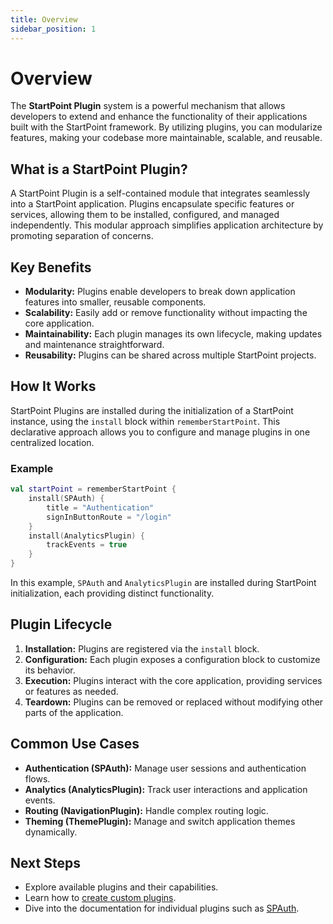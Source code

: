 ```yaml
---
title: Overview
sidebar_position: 1
---
```

# Overview

The **StartPoint Plugin** system is a powerful mechanism that allows developers to extend and enhance the functionality of their applications built with the StartPoint framework. By utilizing plugins, you can modularize features, making your codebase more maintainable, scalable, and reusable.

## What is a StartPoint Plugin?
A StartPoint Plugin is a self-contained module that integrates seamlessly into a StartPoint application. Plugins encapsulate specific features or services, allowing them to be installed, configured, and managed independently. This modular approach simplifies application architecture by promoting separation of concerns.

## Key Benefits
- **Modularity:** Plugins enable developers to break down application features into smaller, reusable components.
- **Scalability:** Easily add or remove functionality without impacting the core application.
- **Maintainability:** Each plugin manages its own lifecycle, making updates and maintenance straightforward.
- **Reusability:** Plugins can be shared across multiple StartPoint projects.

## How It Works
StartPoint Plugins are installed during the initialization of a StartPoint instance, using the `install` block within `rememberStartPoint`. This declarative approach allows you to configure and manage plugins in one centralized location.

### Example
```kotlin
val startPoint = rememberStartPoint {
    install(SPAuth) {
        title = "Authentication"
        signInButtonRoute = "/login"
    }
    install(AnalyticsPlugin) {
        trackEvents = true
    }
}
```
In this example, `SPAuth` and `AnalyticsPlugin` are installed during StartPoint initialization, each providing distinct functionality.

## Plugin Lifecycle
1. **Installation:** Plugins are registered via the `install` block.
2. **Configuration:** Each plugin exposes a configuration block to customize its behavior.
3. **Execution:** Plugins interact with the core application, providing services or features as needed.
4. **Teardown:** Plugins can be removed or replaced without modifying other parts of the application.

## Common Use Cases
- **Authentication (SPAuth):** Manage user sessions and authentication flows.
- **Analytics (AnalyticsPlugin):** Track user interactions and application events.
- **Routing (NavigationPlugin):** Handle complex routing logic.
- **Theming (ThemePlugin):** Manage and switch application themes dynamically.

## Next Steps
- Explore available plugins and their capabilities.
- Learn how to [create custom plugins](./custom-plugin.md).
- Dive into the documentation for individual plugins such as [SPAuth](./spauth-plugin/overview.md).

